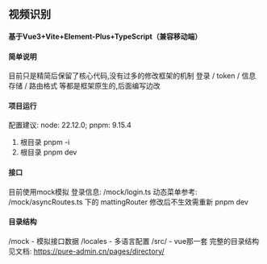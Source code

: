 
## 视频识别
#### 基于Vue3+Vite+Element-Plus+TypeScript（兼容移动端）

#### 简单说明
目前只是精简后保留了核心代码,没有过多的修改框架的机制
登录 / token / 信息存储 / 路由格式 等都是框架原生的,后面编写边改

#### 项目运行
  配置建议: node: 22.12.0; pnpm: 9.15.4
  1. 根目录 pnpm -i
  2. 根目录 pnpm dev

#### 接口
目前使用mock模拟
登录信息: /mock/login.ts
动态菜单参考: /mock/asyncRoutes.ts 下的 mattingRouter
修改后不生效需重新 pnpm dev

#### 目录结构
  /mock - 模拟接口数据
  /locales - 多语言配置
  /src/ - vue那一套
完整的目录结构见文档: https://pure-admin.cn/pages/directory/